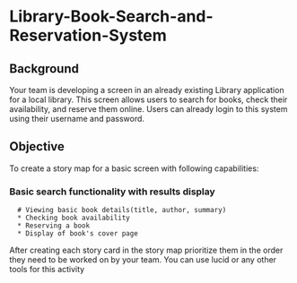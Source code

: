 # Library-Book-Search-and-Reservation-System

## Background
Your team is developing a screen in an already existing Library application for a local library. This screen allows users to search for books, check their availability, and reserve them online. 
Users can already login to this system using their username and password. 

## Objective
To create a story map for a basic screen with following capabilities:
### Basic search functionality with results display
      # Viewing basic book details(title, author, summary)
      * Checking book availability
      * Reserving a book
      * Display of book's cover page
      
After creating each story card in the story map prioritize them in the order they need to be worked on by your team. 
You can use lucid or any other tools for this activity
